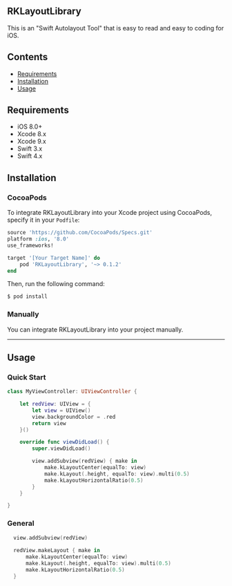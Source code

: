 ## RKLayoutLibrary
This is an "Swift Autolayout Tool" that is easy to read and easy to coding for iOS.

## Contents

- [Requirements](#requirements)
- [Installation](#installation)
- [Usage](#usage)

## Requirements

- iOS 8.0+ 
- Xcode 8.x
- Xcode 9.x
- Swift 3.x 
- Swift 4.x

## Installation

### CocoaPods

To integrate RKLayoutLibrary into your Xcode project using CocoaPods, specify it in your `Podfile`:

```ruby
source 'https://github.com/CocoaPods/Specs.git'
platform :ios, '8.0'
use_frameworks!

target '[Your Target Name]' do
    pod 'RKLayoutLibrary', '~> 0.1.2'
end
```

Then, run the following command:

```bash
$ pod install
```

### Manually

You can integrate RKLayoutLibrary into your project manually.

---

## Usage

### Quick Start

```swift
class MyViewController: UIViewController {

    let redView: UIView = {
        let view = UIView()
        view.backgroundColor = .red
        return view
    }()

    override func viewDidLoad() {
        super.viewDidLoad()

        view.addSubview(redView) { make in
            make.kLayoutCenter(equalTo: view)
            make.kLayout(.height, equalTo: view).multi(0.5)
            make.kLayoutHorizontalRatio(0.5)
        }
    }

}
```


### General

```swift 
  view.addSubview(redView)
  
  redView.makeLayout { make in
      make.kLayoutCenter(equalTo: view)
      make.kLayout(.height, equalTo: view).multi(0.5)
      make.kLayoutHorizontalRatio(0.5)
  }

```
